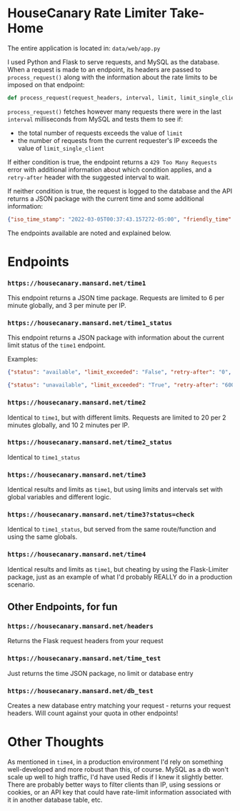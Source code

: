 # HouseCanary Rate Limiter Take-Home

The entire application is located in: `data/web/app.py`

I used Python and Flask to serve requests, and MySQL as the database. When a request is made to an endpoint, its headers are passed to `process_request()` along with the information about the rate limits to be imposed on that endpoint:

```python
def process_request(request_headers, interval, limit, limit_single_client):
```

`process_request()` fetches however many requests there were in the last `interval` milliseconds from MySQL and tests them to see if: 

  * the total number of requests exceeds the value of `limit`
  * the number of requests from the current requester's IP exceeds the value of `limit_single_client`

If either condition is true, the endpoint returns a `429 Too Many Requests` error with additional information about which condition applies, and a `retry-after` header with the suggested interval to wait.

If neither condition is true, the request is logged to the database and the API returns a JSON package with the current time and some additional information: 

```json
{"iso_time_stamp": "2022-03-05T00:37:43.157272-05:00", "friendly_time": "Saturday March 05 2022, 12:37:43 AM EST", "uid": "03c29951-8852-45b7-929e-a02072b0d062"}
```


The endpoints available are noted and explained below.



# Endpoints

### `https://housecanary.mansard.net/time1`

This endpoint returns a JSON time package. Requests are limited to 6 per minute globally, and 3 per minute per IP.

### `https://housecanary.mansard.net/time1_status`
This endpoint returns a JSON package with information about the current limit status of the `time1` endpoint. 

Examples:
```json
{"status": "available", "limit_exceeded": "False", "retry-after": "0", "http_code": "200 OK"}

{"status": "unavailable", "limit_exceeded": "True", "retry-after": "60000", "http_code": "429 Too Many Requests"}
```

### `https://housecanary.mansard.net/time2`

Identical to `time1`, but with different limits. Requests are limited to 20 per 2 minutes globally, and 10 2 minutes per IP.

### `https://housecanary.mansard.net/time2_status`
Identical to `time1_status`

### `https://housecanary.mansard.net/time3`

Identical results and limits as `time1`, but using limits and intervals set with global variables and different logic.

### `https://housecanary.mansard.net/time3?status=check`
Identical to `time1_status`, but served from the same route/function and using the same globals.

### `https://housecanary.mansard.net/time4`

Identical results and limits as `time1`, but cheating by using the Flask-Limiter package, just as an example of what I'd probably REALLY do in a production scenario.

## Other Endpoints, for fun

### `https://housecanary.mansard.net/headers`
Returns the Flask request headers from your request

### `https://housecanary.mansard.net/time_test`
Just returns the time JSON package, no limit or database entry 

### `https://housecanary.mansard.net/db_test`
Creates a new database entry matching your request - returns your request headers. Will count against your quota in other endpoints!

# Other Thoughts

As mentioned in `time4`, in a production environment I'd rely on something well-developed and more robust than this, of course. MySQL as a db won't scale up well to high traffic, I'd have used Redis if I knew it slightly better. There are probably better ways to filter clients than IP, using sessions or cookies, or an API key that could have rate-limit information associated with it in another database table, etc. 